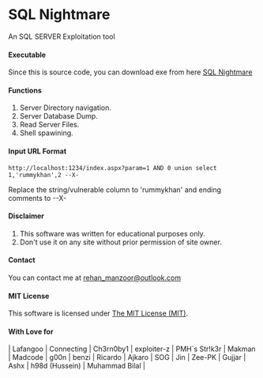 # SQL Nightmare
An SQL SERVER Exploitation tool

#### Executable
Since this is source code, you can download exe from here [SQL Nightmare](https://www.dropbox.com/s/tld2ta55rajgcgf/SQL-nightmare.exe?dl=0)

#### Functions
1. Server Directory navigation.
2. Server Database Dump.
3. Read Server Files.
4. Shell spawining.

#### Input URL Format
`http://localhost:1234/index.aspx?param=1 AND 0 union select 1,'rummykhan',2 --X-`

Replace the string/vulnerable column to 'rummykhan' and ending comments to --X-

#### Disclaimer
1. This software was written for educational purposes only. 
2. Don't use it on any site without prior permission of site owner. 


#### Contact
You can contact me at <a href="mailto:rehan_manzoor@outlook.com">rehan_manzoor@outlook.com</a>

#### MIT License
This software is licensed under [The MIT License (MIT)](LICENSE).


#### With Love for
| Lafangoo | Connecting | Ch3rn0by1 | exploiter-z | PMH`s Str!k3r | Makman | Madcode |  g00n | benzi | Ricardo | Ajkaro | SOG | Jin | Zee-PK | Gujjar | Ashx | h98d (Hussein) | Muhammad Bilal |